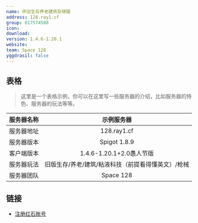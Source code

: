 ```yaml
---
name: 怀旧生存养老建筑杂锦服
address: 128.ray1.cf
group: 617574588
icon: 
download: 
version: 1.4.6-1.20.1
website: 
team: Space 128
yggdrasil: false
---
```


## 表格
> 这里是一个表格示例，你可以在这里写一些服务器的介绍，比如服务器的特色、服务器的玩法等等。

| 服务器名称 | 示例服务器 |
| :---: | :---: |
| 服务器地址 | 128.ray1.cf |
| 服务器版本 | Spigot 1.8.9 |
| 客户端版本 | 1.4.6-1.20.1+2.0愚人节版 |
| 服务器玩法 | 旧版生存/养老/建筑/粘液科技（前提看得懂英文）/枪械 | 
| 服务器团队 | Space 128 |

## 链接

- [注册红石账号](https://mcskin.cn/register)